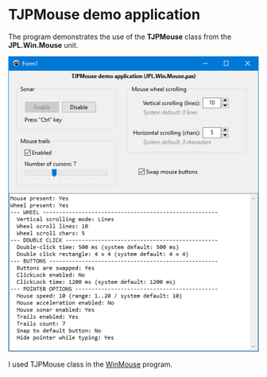 # TJPMouse demo application


The program demonstrates the use of the **TJPMouse** class from the **JPL.Win.Mouse** unit.

![](vx_images/69085222226952.png)

I used TJPMouse class in the [WinMouse](https://www.pazera-software.com/products/winmouse/) program.
